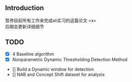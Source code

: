 ## Introduction
暂停目前所有工作来完成ali实习的这篇论文 =x=  
后期会更新详细细节

## TODO
- [x] 4 Baseline algorithm  
- [x] Nonparametric Dynamic Thresholding Detection Method  
- [] Build a Dynamic window for detection  
- [] NAB and Concept Shift dataset for analysis   
